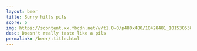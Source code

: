 ```yaml
---
layout: beer
title: Surry hills pils
score: 5
img: https://scontent.xx.fbcdn.net/v/t1.0-0/p480x480/10428481_10153053851498745_4687849967086253708_n.jpg?oh=a25cf2f268c23390e31e94bc9f6f6a79&oe=5910CEC5
desc: Doesn't really taste like a pils
permalink: /beer/:title.html
---
```

